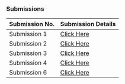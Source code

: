 ### Submissions

| **Submission No.** | Submission Details |
| ----------- | ----------- |
| Submission 1 | [Click Here](/submission1) |
| Submission 2 | [Click Here](/submission2) |
| Submission 3 | [Click Here](/submission3) |
| Submission 4 | [Click Here](/submission4) |
| Submission 6 | [Click Here](/submission6) |
